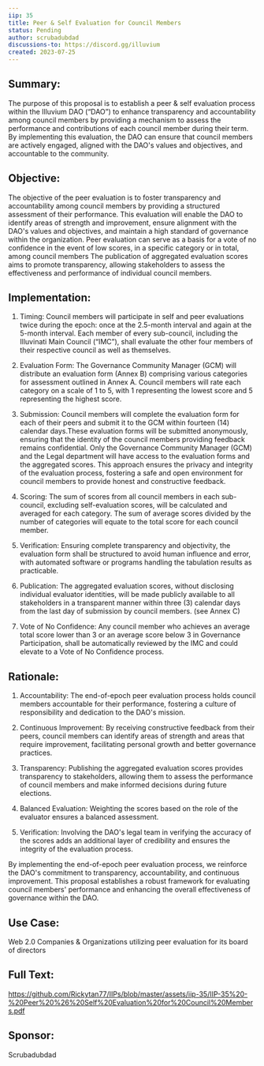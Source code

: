 ```yaml
---
iip: 35
title: Peer & Self Evaluation for Council Members
status: Pending
author: scrubadubdad
discussions-to: https://discord.gg/illuvium
created: 2023-07-25
---
```


## Summary:
The purpose of this proposal is to establish a peer & self evaluation process within the Illuvium DAO (“DAO”) to enhance transparency and accountability among council members by providing a mechanism to assess the performance and contributions of each council member during their term. By implementing this evaluation, the DAO can ensure that council members are actively engaged, aligned with the DAO's values and objectives, and accountable to the community.

## Objective:
The objective of the peer evaluation is to foster transparency and accountability among council members by providing a structured assessment of their performance. This evaluation will enable the DAO to identify areas of strength and improvement, ensure alignment with the DAO's values and objectives, and maintain a high standard of governance within the organization. Peer evaluation can serve as a basis for a vote of no confidence in the event of low scores, in a specific category or in total, among council members  The publication of aggregated evaluation scores aims to promote transparency, allowing stakeholders to assess the effectiveness and performance of individual council members.


## Implementation:
1) Timing: Council members will participate in self and peer evaluations twice during the epoch: once at the 2.5-month interval and again at the 5-month interval.  Each member of every sub-council, including the Illuvinati Main Council (“IMC”),  shall evaluate the other four members of their respective council as well as themselves.

2) Evaluation Form: The Governance Community Manager (GCM) will distribute an evaluation form (Annex B) comprising various categories for assessment outlined in Annex A. Council members will rate each category on a scale of 1 to 5, with 1 representing the lowest score and 5 representing the highest score.

3) Submission: Council members will complete the evaluation form for each of their peers and submit it to the GCM within fourteen (14) calendar days.These evaluation forms will be submitted anonymously, ensuring that the identity of the council members providing feedback remains confidential. Only the Governance Community Manager (GCM) and the Legal department will have access to the evaluation forms and the aggregated scores. This approach ensures the privacy and integrity of the evaluation process, fostering a safe and open environment for council members to provide honest and constructive feedback.

4) Scoring: The sum of scores from all council members in each sub-council, excluding self-evaluation scores, will be calculated and averaged for each category. The sum of average scores divided by the number of categories will equate to the total score for each council member.

5) Verification: Ensuring complete transparency and objectivity, the evaluation form shall be structured to avoid human influence and error, with automated software or programs handling the tabulation results as practicable.

6) Publication: The aggregated evaluation scores, without disclosing individual evaluator identities, will be made publicly available to all stakeholders in a transparent manner within three (3) calendar days from the last day of submission by council members. (see Annex C)

7) Vote of No Confidence: Any council member who achieves an average total score lower than 3 or an average score below 3 in Governance Participation, shall be automatically reviewed by the IMC and could elevate to a Vote of No Confidence process.



## Rationale:
1) Accountability: The end-of-epoch peer evaluation process holds council members accountable for their performance, fostering a culture of responsibility and dedication to the DAO's mission.

2) Continuous Improvement: By receiving constructive feedback from their peers, council members can identify areas of strength and areas that require improvement, facilitating personal growth and better governance practices.

3) Transparency: Publishing the aggregated evaluation scores provides transparency to stakeholders, allowing them to assess the performance of council members and make informed decisions during future elections.

4) Balanced Evaluation: Weighting the scores based on the role of the evaluator ensures a balanced assessment.

5) Verification: Involving the DAO's legal team in verifying the accuracy of the scores adds an additional layer of credibility and ensures the integrity of the evaluation process.

By implementing the end-of-epoch peer evaluation process, we reinforce the DAO's commitment to transparency, accountability, and continuous improvement. This proposal establishes a robust framework for evaluating council members' performance and enhancing the overall effectiveness of governance within the DAO.




## Use Case:
Web 2.0 Companies & Organizations utilizing peer evaluation for its board of directors

## Full Text:
https://github.com/Rickytan77/IIPs/blob/master/assets/iip-35/IIP-35%20-%20Peer%20%26%20Self%20Evaluation%20for%20Council%20Members.pdf

## Sponsor:
Scrubadubdad

